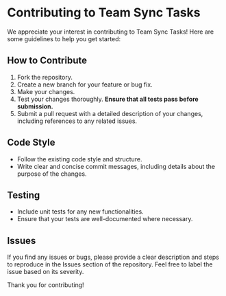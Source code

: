 # Contributing to Team Sync Tasks

We appreciate your interest in contributing to Team Sync Tasks! Here are some guidelines to help you get started:

## How to Contribute
1. Fork the repository.
2. Create a new branch for your feature or bug fix.
3. Make your changes.
4. Test your changes thoroughly. **Ensure that all tests pass before submission.**
5. Submit a pull request with a detailed description of your changes, including references to any related issues.

## Code Style
- Follow the existing code style and structure.
- Write clear and concise commit messages, including details about the purpose of the changes.

## Testing
- Include unit tests for any new functionalities.
- Ensure that your tests are well-documented where necessary.

## Issues
If you find any issues or bugs, please provide a clear description and steps to reproduce in the Issues section of the repository. Feel free to label the issue based on its severity.

Thank you for contributing!